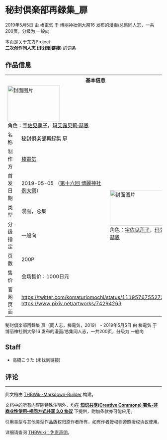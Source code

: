 # 秘封倶楽部再録集_扉

<!-- source html: G:\repos\THBWiki-Markdown-Builder\THBWikiMarkdown\Temp\main\e\ed\ns0%3A%E7%A7%98%E5%B0%81%E5%80%B6%E6%A5%BD%E9%83%A8%E5%86%8D%E9%8C%B2%E9%9B%86_%E6%89%89.html -->

2019年5月5日 由 棒電気 于 博丽神社例大祭16 发布的漫画/总集同人志，一共200页，分级为 一般向

本页是关于东方Project  
 **二次创作同人志 (未找到链接)** 的词条
## 作品信息

<table><tbody><tr><th colspan="3">基本信息</th></tr><tr><td class="cover-artwork-mobile" colspan="2"><a href="./文件-秘封倶楽部再録集_扉封面.png.md" class="image" title="封面图片"><img alt="封面图片" src="https://upload.thwiki.cc/thumb/1/18/%E7%A7%98%E5%B0%81%E5%80%B6%E6%A5%BD%E9%83%A8%E5%86%8D%E9%8C%B2%E9%9B%86_%E6%89%89%E5%B0%81%E9%9D%A2.png/168px-%E7%A7%98%E5%B0%81%E5%80%B6%E6%A5%BD%E9%83%A8%E5%86%8D%E9%8C%B2%E9%9B%86_%E6%89%89%E5%B0%81%E9%9D%A2.png" decoding="async" loading="lazy" width="168" height="115" srcset="https://upload.thwiki.cc/thumb/1/18/%E7%A7%98%E5%B0%81%E5%80%B6%E6%A5%BD%E9%83%A8%E5%86%8D%E9%8C%B2%E9%9B%86_%E6%89%89%E5%B0%81%E9%9D%A2.png/252px-%E7%A7%98%E5%B0%81%E5%80%B6%E6%A5%BD%E9%83%A8%E5%86%8D%E9%8C%B2%E9%9B%86_%E6%89%89%E5%B0%81%E9%9D%A2.png 1.5x, https://upload.thwiki.cc/thumb/1/18/%E7%A7%98%E5%B0%81%E5%80%B6%E6%A5%BD%E9%83%A8%E5%86%8D%E9%8C%B2%E9%9B%86_%E6%89%89%E5%B0%81%E9%9D%A2.png/336px-%E7%A7%98%E5%B0%81%E5%80%B6%E6%A5%BD%E9%83%A8%E5%86%8D%E9%8C%B2%E9%9B%86_%E6%89%89%E5%B0%81%E9%9D%A2.png 2x" data-file-width="1781" data-file-height="1224"></a><div class="cover-char">角色：<a href="./宇佐见莲子.md" title="宇佐见莲子">宇佐见莲子</a>，<a href="./玛艾露贝莉·赫恩.md" title="玛艾露贝莉·赫恩">玛艾露贝莉·赫恩</a></div></td>
</tr><tr><td class="label">名称</td><td colspan="2"> 秘封倶楽部再録集 扉 </td></tr><tr><td class="label">制作方</td><td><a href="./棒電気.md" title="棒電気">棒電気</a></td><td class="cover-artwork" rowspan="6" style="min-width:168px;"><a href="./文件-秘封倶楽部再録集_扉封面.png.md" class="image" title="封面图片"><img alt="封面图片" src="https://upload.thwiki.cc/thumb/1/18/%E7%A7%98%E5%B0%81%E5%80%B6%E6%A5%BD%E9%83%A8%E5%86%8D%E9%8C%B2%E9%9B%86_%E6%89%89%E5%B0%81%E9%9D%A2.png/168px-%E7%A7%98%E5%B0%81%E5%80%B6%E6%A5%BD%E9%83%A8%E5%86%8D%E9%8C%B2%E9%9B%86_%E6%89%89%E5%B0%81%E9%9D%A2.png" decoding="async" loading="lazy" width="168" height="115" srcset="https://upload.thwiki.cc/thumb/1/18/%E7%A7%98%E5%B0%81%E5%80%B6%E6%A5%BD%E9%83%A8%E5%86%8D%E9%8C%B2%E9%9B%86_%E6%89%89%E5%B0%81%E9%9D%A2.png/252px-%E7%A7%98%E5%B0%81%E5%80%B6%E6%A5%BD%E9%83%A8%E5%86%8D%E9%8C%B2%E9%9B%86_%E6%89%89%E5%B0%81%E9%9D%A2.png 1.5x, https://upload.thwiki.cc/thumb/1/18/%E7%A7%98%E5%B0%81%E5%80%B6%E6%A5%BD%E9%83%A8%E5%86%8D%E9%8C%B2%E9%9B%86_%E6%89%89%E5%B0%81%E9%9D%A2.png/336px-%E7%A7%98%E5%B0%81%E5%80%B6%E6%A5%BD%E9%83%A8%E5%86%8D%E9%8C%B2%E9%9B%86_%E6%89%89%E5%B0%81%E9%9D%A2.png 2x" data-file-width="1781" data-file-height="1224"></a><div class="cover-char">角色：<a href="./宇佐见莲子.md" title="宇佐见莲子">宇佐见莲子</a>，<a href="./玛艾露贝莉·赫恩.md" title="玛艾露贝莉·赫恩">玛艾露贝莉·赫恩</a></div></td>
</tr><tr><td class="label">首发日期</td><td>2019-05-05&#160;（<a href="/展会作品列表?e=%E5%8D%9A%E4%B8%BD%E7%A5%9E%E7%A4%BE%E4%BE%8B%E5%A4%A7%E7%A5%AD%2316">第十六回 博麗神社例大祭</a>）</td></tr><tr><td class="label">类型</td><td>漫画，总集</td></tr><tr><td class="label">分级指定</td><td>一般向</td></tr><tr><td class="label">页数</td><td>200P</td></tr><tr><td class="label">售价</td><td>会场售价：1000日元</td></tr>
<tr><td class="label">官网页面</td><td colspan="2"><a rel="nofollow" class="external free" href="https://twitter.com/komaturiomochi/status/1119576755272994823">https://twitter.com/komaturiomochi/status/1119576755272994823</a><br><a rel="nofollow" class="external free" href="https://www.pixiv.net/artworks/74294263">https://www.pixiv.net/artworks/74294263</a></td></tr></tbody></table>

秘封倶楽部再録集 扉（同人志，棒電気，2019） - 2019年5月5日 由 棒電気 于 博丽神社例大祭16 发布的漫画/总集同人志，一共200页，分级为 一般向
## Staff
- 高橋こうた (未找到链接)

## 评论




---

此文档由 [THBWiki-Markdown-Builder](https://github.com/Delsin-Yu/THBWiki-Markdown-Builder) 构建。

文档中的所有内容除特殊注明外，均在 [**知识共享(Creative Commons) 署名-非商业性使用-相同方式共享 3.0 协议**](https://creativecommons.org/licenses/by-sa/3.0/deed.zh-hans) 下提供，附加条款亦可能应用。

引用类型与其他类型作品版权归原作者所有，如有作者授权则遵照授权协议使用。

详细请查阅 [THBWiki：免责声明](https://thbwiki.cc/THBWiki:%E5%85%8D%E8%B4%A3%E5%A3%B0%E6%98%8E)。

